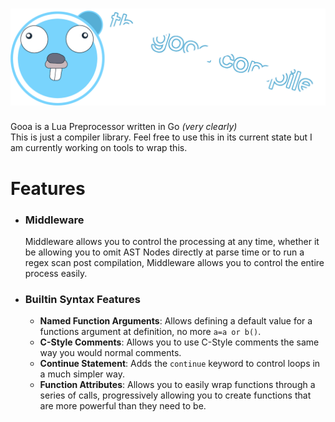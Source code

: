 
# ![Gooa](assets/gooacompiler.png)

Gooa is a Lua Preprocessor written in Go *(very clearly)*   
This is just a compiler library. Feel free to use this in its current state but I am currently working on tools to wrap this.

# Features
- ### Middleware
    Middleware allows you to control the processing at any time, whether it be allowing you to omit AST Nodes directly at parse time or to run a regex scan post compilation, Middleware allows you to control the entire process easily.
- ### Builtin Syntax Features
    - **Named Function Arguments**: Allows defining a default value for a functions argument at definition, no more `a=a or b()`.
    - **C-Style Comments**: Allows you to use C-Style comments the same way you would normal comments.
    - **Continue Statement**: Adds the `continue` keyword to control loops in a much simpler way.
    - **Function Attributes**: Allows you to easily wrap functions through a series of calls, progressively allowing you to create functions that are more powerful than they need to be.
